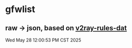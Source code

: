 # gfwlist
## raw -> json, based on [v2ray-rules-dat](https://github.com/Loyalsoldier/v2ray-rules-dat)
Wed May 28 12:00:53 PM CST 2025

